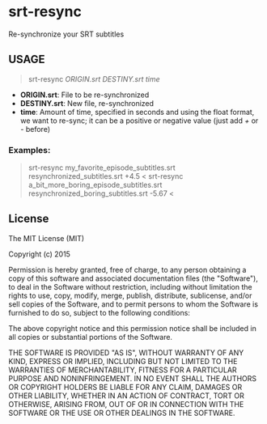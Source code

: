 # srt-resync
Re-synchronize your SRT subtitles

## USAGE

> srt-resync *ORIGIN.srt* *DESTINY.srt* *time*

- **ORIGIN.srt**: File to be re-synchronized
- **DESTINY.srt**: New file, re-synchronized
- **time**: Amount of time, specified in seconds and using the float format, we want to re-sync; it can be a positive or negative value (just add *+* or *-* before)

### Examples:

> srt-resync my_favorite_episode_subtitles.srt resynchronized_subtitles.srt +4.5 <
> srt-resync a_bit_more_boring_episode_subtitles.srt resynchronized_boring_subtitles.srt -5.67 <

## License
The MIT License (MIT)

Copyright (c) 2015

Permission is hereby granted, free of charge, to any person obtaining a copy
of this software and associated documentation files (the "Software"), to deal
in the Software without restriction, including without limitation the rights
to use, copy, modify, merge, publish, distribute, sublicense, and/or sell
copies of the Software, and to permit persons to whom the Software is
furnished to do so, subject to the following conditions:

The above copyright notice and this permission notice shall be included in all
copies or substantial portions of the Software.

THE SOFTWARE IS PROVIDED "AS IS", WITHOUT WARRANTY OF ANY KIND, EXPRESS OR
IMPLIED, INCLUDING BUT NOT LIMITED TO THE WARRANTIES OF MERCHANTABILITY,
FITNESS FOR A PARTICULAR PURPOSE AND NONINFRINGEMENT. IN NO EVENT SHALL THE
AUTHORS OR COPYRIGHT HOLDERS BE LIABLE FOR ANY CLAIM, DAMAGES OR OTHER
LIABILITY, WHETHER IN AN ACTION OF CONTRACT, TORT OR OTHERWISE, ARISING FROM,
OUT OF OR IN CONNECTION WITH THE SOFTWARE OR THE USE OR OTHER DEALINGS IN THE
SOFTWARE.
